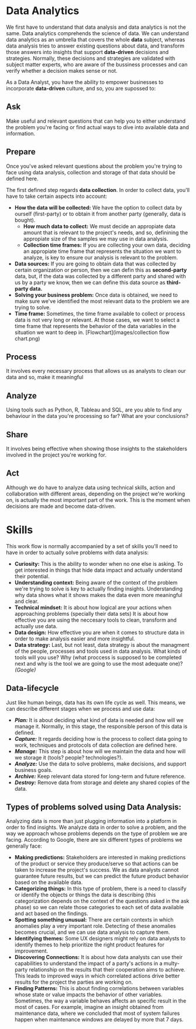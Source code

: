 # Data Analytics
We first have to understand that data analysis and data analytics is not the same.
Data analytics comprehends the science of data. We can understand data analytics as an umbrella that covers the whole **data** subject, whereas data analysis tries to answer existing questions about data, and transform those answers into insights that support **data-driven** decisions and strategies.
Normally, these decisions and strategies are validated with subject matter experts, who are aware of the bussiness processes and can verify whether a decision makes sense or not.

As a Data Analyst, you have the ability to empower businesses to incorporate **data-driven** culture, and so, you are supossed to:
## Ask
Make useful and relevant questions that can help you to either understand the problem you're facing or find actual ways to dive into available data and information.
## Prepare
Once you've asked relevant questions about the problem you're trying to face using data analysis, collection and storage of that data should be defined here.

The first defined step regards **data collection**. In order to collect data, you'll have to take certain aspects into account:
- **How the data will be collected:** We have the option to collect data by ourself (first-party) or to obtain it from another party (generally, data is bought).
    - **How much data to collect:**
    We must decide an appropiate data amount that is relevant to the project's needs, and so, definining the appropiate size of the samples we may use in data analysis.
    - **Collection time frames:**
    If you are collecting your own data, deciding an appropiate time frame that represents the situation we want to analyze, is key to ensure our analysis is relevant to the problem.
- **Data sources:** If you are going to obtain data that was collected by certain organization or person, then we can defin this as **second-party** data, but, if the data was collected by a different party and shared with us by a party we know, then we can define this data source as **third-party data.**
- **Solving your business problem:** Once data is obtained, we need to make sure we've identified the most relevant data to the problem we are trying to solve.
- **Time frame:**
Sometimes, the time frame available to collect or process data is not very long or relevant. At those cases, we want to select a time frame that represents the behavior of the data variables in the situation we want to deep in.
[Flowchart](images/collection flow chart.png)

## Process
 It involves every necessary process that allows us as analysts to clean our data and so, make it meaningful
## Analyze
Using tools such as Python, R, Tableau and SQL, are you able to find any behaviour in the data you're processing so far? What are your conclusions?
## Share
It involves being effective when showing those insights to the stakeholders involved in the project you're working for.
## Act
Although we do have to analyze data using technical skills, action and collaboration with different areas, depending on the project we're working on, is actually the most important part of the work. This is the moment when decisions are made and become data-driven.

# Skills
This work flow is normally accompanied by a set of skills you'll need to have in order to actually solve problems with data analysis:

 - **Curiosity:** This is the ability to wonder when no one else is asking. To get interested in things that hide data impact and actually understand their potential.
 - **Understanding context:** Being aware of the context of the problem we're trying to solve is key to actually finding insights. Understanding why data shows what it shows makes the data even more meaningful and clear.
 - **Technical mindset:** It is about how logical are your actions when approaching problems (specially their data sets) It is about how effective you are using the neccesary tools to clean, transform and actually use data.
 - **Data design:** How effective you are when it comes to structure data in order to make analysis easier and more insightful.
 - **Data strategy:** Last, but not least, data strategy is about the managment of the people, processes and tools used in data analysis. What kinds of tools will you use? Why (what proccess is supposed to be completed next and why is the tool we are going to use the most adequate one)?
 *(Google)*
## Data-lifecycle
Just like human beings, data has its own life cycle as well.
This means, we can describe different stages when we process and use data:
- ***Plan:*** It is about deciding what kind of data is needed and how will we manage it. Normally, in this stage, the responsible person of this data is defined.
- ***Capture:*** It regards deciding how is the process to collect data going to work, techniques and protocols of data collection are defined here.
- ***Manage:*** This step is about how will we maintain the data and how will we storage it (tools? people? technologies?).
- ***Analyze:*** Use the data to solve problems, make decisions, and support business goals.
- ***Archive:*** Keep relevant data stored for long-term and future reference.
- ***Destroy:*** Remove data from storage and delete any shared copies of the data.

## Types of problems solved using Data Analysis:
Analyzing data is more than just plugging information into a platform in order to find insights. We analyze data in order to solve a problem, and the way we approach whose problems depends on the type of problem we are facing.
According to Google, there are six different types of problems we generally face:
- **Making predictions:** Stakeholders are interested in making predictions of the product or service they produce/serve so that actions can be taken to increase the project's success. We as data analysts cannot guarantee future results, but we can predict the future product behavior based on the available data.
- **Categorizing things:** In this type of problem, there is a need to classify or identify the objects or things the data is describing (this categorization depends on the context of the questions asked in the ask phase) so we can relate those categories to each set of data available and act based on the findings.
- **Spotting something unusual:** There are certain contexts in which anomalies play a very important role. Detecting of these anomalies becomes crucial, and we can use data analysis to capture them.
- **Identifying themes:** Some UX designers might rely on data analysts to identify themes to help prioritize the right product features for improvement.
- **Discovering Connections:** It is about how data analysts can use their capabilities to understand the impact of a party's actions in a multy-party relationship on the results that their cooperation aims to achieve.
This leads to improved ways in which correlated actions drive better results for the project the parties are working on.
- **Finding Patterns:** This is about finding correlations between variables whose state or value impacts the behavior of other variables. Sometimes, the way  a variable behaves affects an specific result in the most of cases.
For example, imagine an insight obtained from maintenance data, where we concluded that most of system failures happen when maintenance windows are delayed by more that 7 days.
